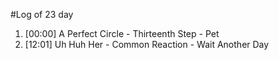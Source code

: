 #Log of 23 day

1. [00:00] A Perfect Circle - Thirteenth Step - Pet
1. [12:01] Uh Huh Her - Common Reaction - Wait Another Day
